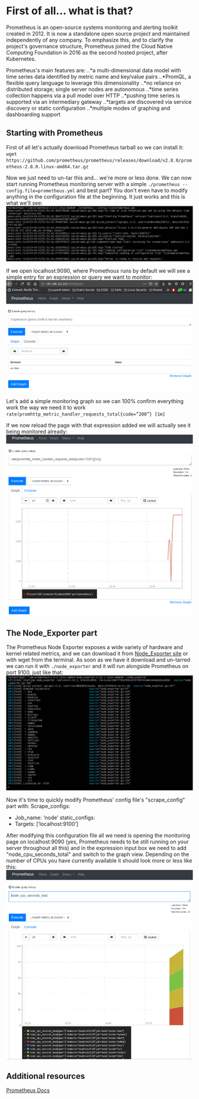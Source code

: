 # First of all... what is that?

Prometheus is an open-source systems monitoring and alerting toolkit created in 2012. It is now a standalone open source project and maintained independently of any company. To emphasize this, and to clarify the project's governance structure, Prometheus joined the Cloud Native Computing Foundation in 2016 as the second hosted project, after Kubernetes.

Prometheus's main features are:
..*a multi-dimensional data model with time series data identified by metric name and key/value pairs
..*PromQL, a flexible query language to leverage this dimensionality
..*no reliance on distributed storage; single server nodes are autonomous
..*time series collection happens via a pull model over HTTP
..*pushing time series is supported via an intermediary gateway
..*targets are discovered via service discovery or static configuration
..*multiple modes of graphing and dashboarding support

## Starting with Prometheus

First of all let's actually download Prometheus tarball so we can install it:
`wget https://github.com/prometheus/prometheus/releases/download/v2.8.0/prometheus-2.8.0.linux-amd64.tar.gz`

Now we just need to un-tar this and... we're more or less done. We can now start running Prometheus monitoring server with a simple `./prometheus --config.file=prometheus.yml` and best part? You don't even have to modify anything in the configuration file at the beginning. It just works and this is what we'll see:
![PrometheusRunning](lab2-1.png)



If we open localhost:9090, where Promethous runs by default we will see a simple entry for an expression or query we want to monitor:
![PrometheusExpressionBox](lab2-2.png)



Let's add a simple monitoring graph so we can 100% confirm everything work the way we need it to work
`rate(promhttp_metric_handler_requests_total{code=”200”} [1m]`

If we now reload the page with that expression added we will actually see it being monitored already:
![PrometheusMonitoringGraph](lab2-3.png)


## The Node_Exporter part

The Prometheus Node Exporter exposes a wide variety of hardware and kernel related metrics, and we can download it from [Node_Exporter site](https://prometheus.io/download/#node_exporter) or with wget from the terminal. As soon as we have it download and un-tarred we can run it with `./node_exporter` and it will run alongside Prometheus on port 9100, just like that:
![NodeExporterRunning](lab2-4.png)



Now it's time to quickly modify Prometheus' config file's "scrape_config" part with:
Scrape_configs:
  - Job_name: ‘node’
    static_configs:
  - Targets: [‘localhost:9100’]
  
After modifying this configuration file all we need is opening the monitoring page on localhost:9090 (yes, Prometheus needs to be still running on your server throughout all this) and in the expression input box we need to add "node_cpu_seconds_total" and switch to the graph view. Depending on the number of CPUs you have currently available it should look more or less like this:
![PrometheusMonitoringCPUs](lab2-5.png)


## Additional resources
[Prometheus Docs](https://prometheus.io/docs/introduction/overview/)
